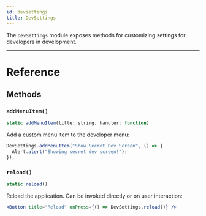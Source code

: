 ```yaml
---
id: devsettings
title: DevSettings
---
```


The `DevSettings` module exposes methods for customizing settings for developers in development.

---

# Reference

## Methods

### `addMenuItem()`

```jsx
static addMenuItem(title: string, handler: function)
```

Add a custom menu item to the developer menu:

```jsx
DevSettings.addMenuItem("Show Secret Dev Screen", () => {
  Alert.alert("Showing secret dev screen!");
});
```

### `reload()`

```jsx
static reload()
```

Reload the application. Can be invoked directly or on user interaction:

```jsx
<Button title="Reload" onPress={() => DevSettings.reload()} />
```

